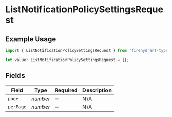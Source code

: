 # ListNotificationPolicySettingsRequest

## Example Usage

```typescript
import { ListNotificationPolicySettingsRequest } from "firehydrant-typescript-sdk/models/operations";

let value: ListNotificationPolicySettingsRequest = {};
```

## Fields

| Field              | Type               | Required           | Description        |
| ------------------ | ------------------ | ------------------ | ------------------ |
| `page`             | *number*           | :heavy_minus_sign: | N/A                |
| `perPage`          | *number*           | :heavy_minus_sign: | N/A                |